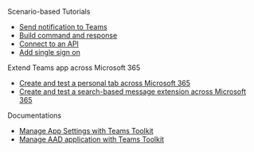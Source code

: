 Scenario-based Tutorials
* [Send notification to Teams](https://aka.ms/teamsfx-send-notification)
* [Build command and response](https://aka.ms/teamsfx-create-command)
* [Connect to an API](https://aka.ms/teamsfx-connect-api)
* [Add single sign on](https://aka.ms/teamsfx-add-sso)

Extend Teams app across Microsoft 365
* [Create and test a personal tab across Microsoft 365](https://github.com/OfficeDev/TeamsFx/wiki/Create-and-debug-a-personal-tab-across-Microsoft-365)
* [Create and test a search-based message extension across Microsoft 365](https://github.com/OfficeDev/TeamsFx/wiki/Create-and-debug-a-search-based-message-extension-across-Microsoft-365)

Documentations
* [Manage App Settings with Teams Toolkit](https://aka.ms/teamsfx-add-appsettings)
* [Manage AAD application with Teams Toolkit](https://aka.ms/teamsfx-aad-manifest)